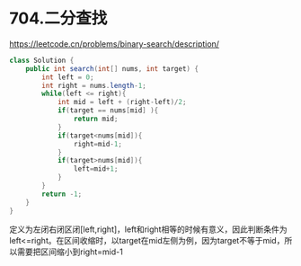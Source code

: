 # 704.二分查找

https://leetcode.cn/problems/binary-search/description/

```java
class Solution {
    public int search(int[] nums, int target) {
        int left = 0;
        int right = nums.length-1;
        while(left <= right){
            int mid = left + (right-left)/2;
            if(target == nums[mid] ){
                return mid;
            }
            if(target<nums[mid]){
                right=mid-1;
            }
            if(target>nums[mid]){
                left=mid+1;
            }  
        }
        return -1;
    }
}
```

定义为左闭右闭区闭[left,right]，left和right相等的时候有意义，因此判断条件为left<=right。在区间收缩时，以target在mid左侧为例，因为target不等于mid，所以需要把区间缩小到right=mid-1